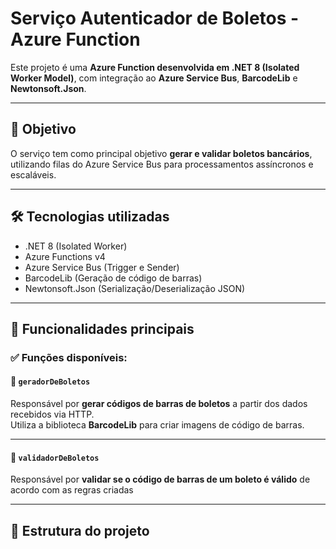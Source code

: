 # Serviço Autenticador de Boletos - Azure Function

Este projeto é uma **Azure Function desenvolvida em .NET 8 (Isolated Worker Model)**, com integração ao **Azure Service Bus**, **BarcodeLib** e **Newtonsoft.Json**.

---

## 📌 Objetivo

O serviço tem como principal objetivo **gerar e validar boletos bancários**, utilizando filas do Azure Service Bus para processamentos assíncronos e escaláveis.

---

## 🛠️ Tecnologias utilizadas

- .NET 8 (Isolated Worker)
- Azure Functions v4
- Azure Service Bus (Trigger e Sender)
- BarcodeLib (Geração de código de barras)
- Newtonsoft.Json (Serialização/Deserialização JSON)

---

## 🚀 Funcionalidades principais

### ✅ Funções disponíveis:

#### 📄 `geradorDeBoletos`

Responsável por **gerar códigos de barras de boletos** a partir dos dados recebidos via HTTP.  
Utiliza a biblioteca **BarcodeLib** para criar imagens de código de barras.

---

#### 📄 `validadorDeBoletos`

Responsável por **validar se o código de barras de um boleto é válido** de acordo com as regras criadas

---

## 📄 Estrutura do projeto

